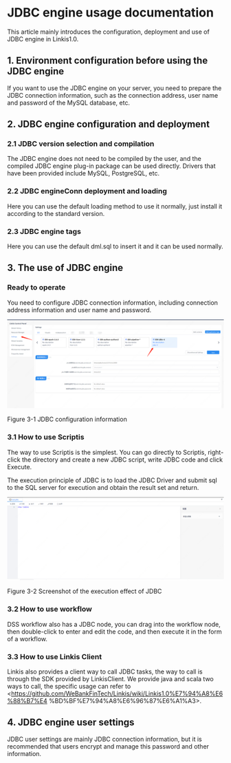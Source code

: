 # JDBC engine usage documentation

This article mainly introduces the configuration, deployment and use of JDBC engine in Linkis1.0.

## 1. Environment configuration before using the JDBC engine

If you want to use the JDBC engine on your server, you need to prepare the JDBC connection information, such as the connection address, user name and password of the MySQL database, etc.

## 2. JDBC engine configuration and deployment

### 2.1 JDBC version selection and compilation

The JDBC engine does not need to be compiled by the user, and the compiled JDBC engine plug-in package can be used directly. Drivers that have been provided include MySQL, PostgreSQL, etc.

### 2.2 JDBC engineConn deployment and loading

Here you can use the default loading method to use it normally, just install it according to the standard version.

### 2.3 JDBC engine tags

Here you can use the default dml.sql to insert it and it can be used normally.

## 3. The use of JDBC engine

### Ready to operate

You need to configure JDBC connection information, including connection address information and user name and password.

![](/src/assets/docs/engine/jdbc-conf.png)

Figure 3-1 JDBC configuration information

### 3.1 How to use Scriptis

The way to use Scriptis is the simplest. You can go directly to Scriptis, right-click the directory and create a new JDBC script, write JDBC code and click Execute.

The execution principle of JDBC is to load the JDBC Driver and submit sql to the SQL server for execution and obtain the result set and return.

![](/src/assets/docs/engine/jdbc-run.png)

Figure 3-2 Screenshot of the execution effect of JDBC

### 3.2 How to use workflow

DSS workflow also has a JDBC node, you can drag into the workflow node, then double-click to enter and edit the code, and then execute it in the form of a workflow.

### 3.3 How to use Linkis Client

Linkis also provides a client way to call JDBC tasks, the way to call is through the SDK provided by LinkisClient. We provide java and scala two ways to call, the specific usage can refer to <https://github.com/WeBankFinTech/Linkis/wiki/Linkis1.0%E7%94%A8%E6%88%B7%E4 %BD%BF%E7%94%A8%E6%96%87%E6%A1%A3>.

## 4. JDBC engine user settings

JDBC user settings are mainly JDBC connection information, but it is recommended that users encrypt and manage this password and other information.
